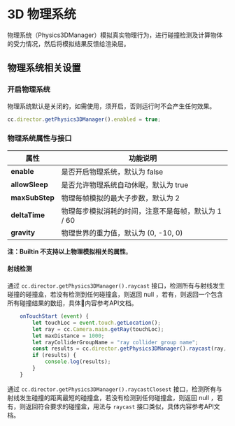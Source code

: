 # 3D 物理系统

物理系统（Physics3DManager）模拟真实物理行为，进行碰撞检测及计算物体的受力情况，然后将模拟结果反馈给渲染层。

## 物理系统相关设置

### 开启物理系统

物理系统默认是关闭的，如需使用，须开启，否则运行时不会产生任何效果。

```javascript
cc.director.getPhysics3DManager().enabled = true;
```

### 物理系统属性与接口

属性 | 功能说明
---|---
**enable** |  是否开启物理系统，默认为 false
**allowSleep** |  是否允许物理系统自动休眠，默认为 true
**maxSubStep** |  物理每帧模拟的最大子步数，默认为 2
**deltaTime** |  物理每步模拟消耗的时间，注意不是每帧，默认为 1 / 60
**gravity** |  物理世界的重力值，默认为 (0, -10, 0)

**注：Builtin 不支持以上物理模拟相关的属性**。

#### 射线检测

通过 `cc.director.getPhysics3DManager().raycast` 接口，检测所有与射线发生碰撞的碰撞盒，若没有检测到任何碰撞盒，则返回 null ，若有，则返回一个包含所有碰撞结果的数组，具体内容参考API文档。
```javascript
    onTouchStart (event) {
        let touchLoc = event.touch.getLocation();
        let ray = cc.Camera.main.getRay(touchLoc);
        let maxDistance = 1000;
        let rayColliderGroupName = "ray collider group name";
        const results = cc.director.getPhysics3DManager().raycast(ray, rayColliderGroupName, maxDistance);
        if (results) {
            console.log(results);
        }
    }
```

通过 `cc.director.getPhysics3DManager().raycastClosest` 接口，检测所有与射线发生碰撞的距离最短的碰撞盒，若没有检测到任何碰撞盒，则返回 null ，若有，则返回符合要求的碰撞盒，用法与 `raycast` 接口类似，具体内容参考API文档。

